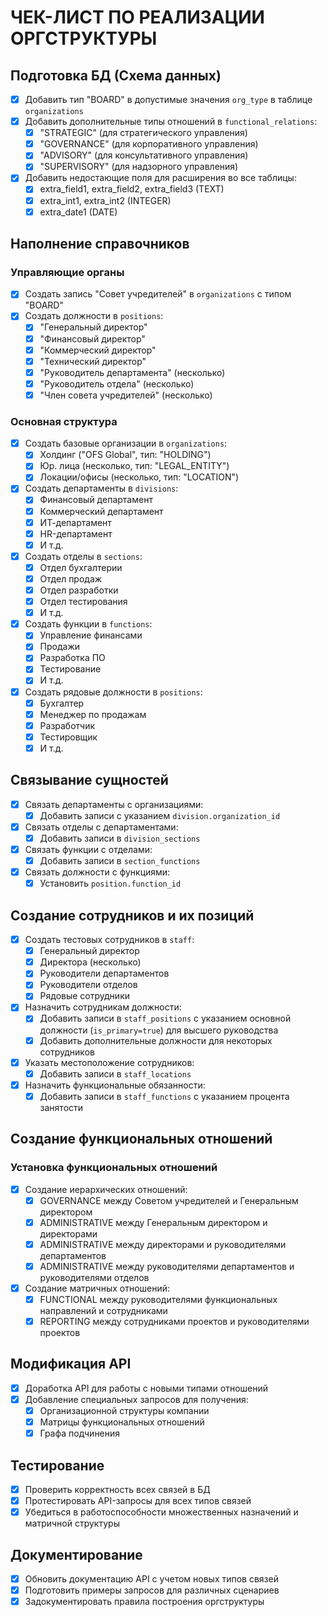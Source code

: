 # ЧЕК-ЛИСТ ПО РЕАЛИЗАЦИИ ОРГСТРУКТУРЫ

## Подготовка БД (Схема данных)

- [x] Добавить тип "BOARD" в допустимые значения `org_type` в таблице `organizations`
- [x] Добавить дополнительные типы отношений в `functional_relations`:
  - [x] "STRATEGIC" (для стратегического управления)
  - [x] "GOVERNANCE" (для корпоративного управления)
  - [x] "ADVISORY" (для консультативного управления)
  - [x] "SUPERVISORY" (для надзорного управления)
- [x] Добавить недостающие поля для расширения во все таблицы:
  - [x] extra_field1, extra_field2, extra_field3 (TEXT)
  - [x] extra_int1, extra_int2 (INTEGER)
  - [x] extra_date1 (DATE)

## Наполнение справочников

### Управляющие органы

- [x] Создать запись "Совет учредителей" в `organizations` с типом "BOARD"
- [x] Создать должности в `positions`:
  - [x] "Генеральный директор"
  - [x] "Финансовый директор"
  - [x] "Коммерческий директор"
  - [x] "Технический директор"
  - [x] "Руководитель департамента" (несколько)
  - [x] "Руководитель отдела" (несколько)
  - [x] "Член совета учредителей" (несколько)

### Основная структура

- [x] Создать базовые организации в `organizations`:
  - [x] Холдинг ("OFS Global", тип: "HOLDING")
  - [x] Юр. лица (несколько, тип: "LEGAL_ENTITY")
  - [x] Локации/офисы (несколько, тип: "LOCATION")

- [x] Создать департаменты в `divisions`:
  - [x] Финансовый департамент
  - [x] Коммерческий департамент
  - [x] ИТ-департамент
  - [x] HR-департамент
  - [x] И т.д.

- [x] Создать отделы в `sections`:
  - [x] Отдел бухгалтерии
  - [x] Отдел продаж
  - [x] Отдел разработки
  - [x] Отдел тестирования
  - [x] И т.д.

- [x] Создать функции в `functions`:
  - [x] Управление финансами
  - [x] Продажи
  - [x] Разработка ПО
  - [x] Тестирование
  - [x] И т.д.

- [x] Создать рядовые должности в `positions`:
  - [x] Бухгалтер
  - [x] Менеджер по продажам
  - [x] Разработчик
  - [x] Тестировщик
  - [x] И т.д.

## Связывание сущностей

- [x] Связать департаменты с организациями:
  - [x] Добавить записи с указанием `division.organization_id`

- [x] Связать отделы с департаментами:
  - [x] Добавить записи в `division_sections`

- [x] Связать функции с отделами:
  - [x] Добавить записи в `section_functions`

- [x] Связать должности с функциями:
  - [x] Установить `position.function_id`

## Создание сотрудников и их позиций

- [x] Создать тестовых сотрудников в `staff`:
  - [x] Генеральный директор
  - [x] Директора (несколько)
  - [x] Руководители департаментов
  - [x] Руководители отделов
  - [x] Рядовые сотрудники

- [x] Назначить сотрудникам должности:
  - [x] Добавить записи в `staff_positions` с указанием основной должности (`is_primary=true`) для высшего руководства
  - [x] Добавить дополнительные должности для некоторых сотрудников

- [x] Указать местоположение сотрудников:
  - [x] Добавить записи в `staff_locations`

- [x] Назначить функциональные обязанности:
  - [x] Добавить записи в `staff_functions` с указанием процента занятости

## Создание функциональных отношений

### Установка функциональных отношений
- [x] Создание иерархических отношений:
  - [x] GOVERNANCE между Советом учредителей и Генеральным директором
  - [x] ADMINISTRATIVE между Генеральным директором и директорами
  - [x] ADMINISTRATIVE между директорами и руководителями департаментов
  - [x] ADMINISTRATIVE между руководителями департаментов и руководителями отделов
- [x] Создание матричных отношений:
  - [x] FUNCTIONAL между руководителями функциональных направлений и сотрудниками
  - [x] REPORTING между сотрудниками проектов и руководителями проектов

## Модификация API

- [x] Доработка API для работы с новыми типами отношений
- [x] Добавление специальных запросов для получения:
  - [x] Организационной структуры компании
  - [x] Матрицы функциональных отношений
  - [x] Графа подчинения

## Тестирование

- [x] Проверить корректность всех связей в БД
- [x] Протестировать API-запросы для всех типов связей
- [x] Убедиться в работоспособности множественных назначений и матричной структуры

## Документирование

- [x] Обновить документацию API с учетом новых типов связей
- [x] Подготовить примеры запросов для различных сценариев
- [x] Задокументировать правила построения оргструктуры 